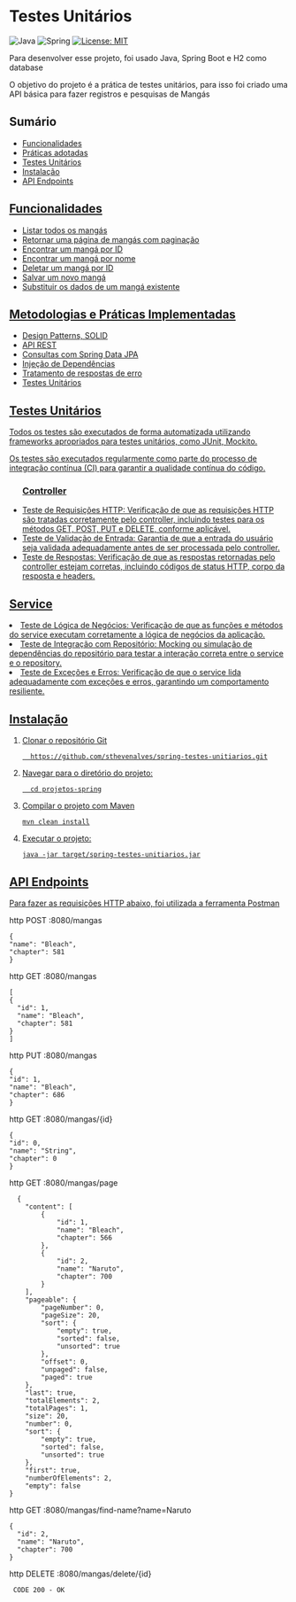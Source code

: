 <h1>Testes Unitários</h1>

 ![Java](https://img.shields.io/badge/Java-ED8B00?style=for-the-badge&logo=openjdk&logoColor=white)
 ![Spring](https://img.shields.io/badge/Spring-6DB33F.svg?style=for-the-badge&logo=Spring&logoColor=white)
 [![License: MIT](https://img.shields.io/badge/License-MIT-yellow.svg)](https://opensource.org/licenses/MIT)
 
 <P>Para desenvolver esse projeto, foi usado Java, Spring Boot e H2 como database</P>
 <p>O objetivo do projeto é a prática de testes unitários, para isso foi criado uma API básica para fazer registros e pesquisas de Mangás</p>
 
   <h2>Sumário</h2>
<ul>
  <li><a href="#func">Funcionalidades</li>
  <li><a href="#pratic">Práticas adotadas</li>
   <li><a href="#tests">Testes Unitários</li>
    <li><a href="#instalacao">Instalação</li>
      <li><a href="#endpoints">API Endpoints</li>
</ul>
   
   <h2 id="func">Funcionalidades</h2>
   <ul>
      <li>Listar todos os mangás</li>
      <li>Retornar uma página de mangás com paginação</li>
      <li>Encontrar um mangá por ID</li>
      <li>Encontrar um mangá por nome</li>
      <li>Deletar um mangá por ID</li>
      <li>Salvar um novo mangá</li>
      <li>Substituir os dados de um mangá existente</li>
  </ul>

   <h2 id="pratic">Metodologias e Práticas Implementadas</h2>
<ul>
<li>Design Patterns, SOLID
<li>API REST
<li>Consultas com Spring Data JPA
<li>Injeção de Dependências
<li>Tratamento de respostas de erro
 <li>Testes Unitários</li>
</ul>

<h2 id="tests">Testes Unitários</h2>
<p>Todos os testes são executados de forma automatizada utilizando frameworks apropriados para testes unitários, como JUnit, Mockito.</p>
<p>Os testes são executados regularmente como parte do processo de integração contínua (CI) para garantir a qualidade contínua do código.</p>

<ul>
 <h3>Controller</h3>
 <li>Teste de Requisições HTTP: Verificação de que as requisições HTTP são tratadas corretamente pelo controller, incluindo testes para os métodos GET, POST, PUT e DELETE, conforme aplicável.</li>
 <li>Teste de Validação de Entrada: Garantia de que a entrada do usuário seja validada adequadamente antes de ser processada pelo controller.</li>
 <li>Teste de Respostas: Verificação de que as respostas retornadas pelo controller estejam corretas, incluindo códigos de status HTTP, corpo da resposta e headers.</li>
</ul>
<h2>Service</h2>
 <li>Teste de Lógica de Negócios: Verificação de que as funções e métodos do service executam corretamente a lógica de negócios da aplicação.
 <li>Teste de Integração com Repositório: Mocking ou simulação de dependências do repositório para testar a interação correta entre o service e o repository.
 <li>Teste de Exceções e Erros: Verificação de que o service lida adequadamente com exceções e erros, garantindo um comportamento resiliente.

<h2 id="instalacao">Instalação</h2>
<ol>
  <li>Clonar o repositório Git</li>
  
      https://github.com/sthevenalves/spring-testes-unitiarios.git

  <li>Navegar para o diretório do projeto:</li>
  
      cd projetos-spring

  <li>Compilar o projeto com Maven</li>

    mvn clean install

  <li>Executar o projeto:</li>

    java -jar target/spring-testes-unitiarios.jar
</ol>

<h2 id="endpoints">API Endpoints</h2>
<p>Para fazer as requisições HTTP abaixo, foi utilizada a ferramenta <a href="https://www.postman.com/">Postman</a></p>

http POST :8080/mangas

    {
    "name": "Bleach",
    "chapter": 581
    }

http GET :8080/mangas

    [
    {
      "id": 1,
      "name": "Bleach",
      "chapter": 581
    }
    ]
  http PUT :8080/mangas

    {
    "id": 1,
    "name": "Bleach",
    "chapter": 686 
    }

  http GET :8080/mangas/{id}
  
    {
    "id": 0,
    "name": "String",
    "chapter": 0
    }

http GET :8080/mangas/page

      {
        "content": [
            {
                "id": 1,
                "name": "Bleach",
                "chapter": 566
            },
            {
                "id": 2,
                "name": "Naruto",
                "chapter": 700
            }
        ],
        "pageable": {
            "pageNumber": 0,
            "pageSize": 20,
            "sort": {
                "empty": true,
                "sorted": false,
                "unsorted": true
            },
            "offset": 0,
            "unpaged": false,
            "paged": true
        },
        "last": true,
        "totalElements": 2,
        "totalPages": 1,
        "size": 20,
        "number": 0,
        "sort": {
            "empty": true,
            "sorted": false,
            "unsorted": true
        },
        "first": true,
        "numberOfElements": 2,
        "empty": false
    }

http GET :8080/mangas/find-name?name=Naruto

    {
      "id": 2,
      "name": "Naruto",
      "chapter": 700
    }

  http DELETE :8080/mangas/delete/{id}

     CODE 200 - OK














  


